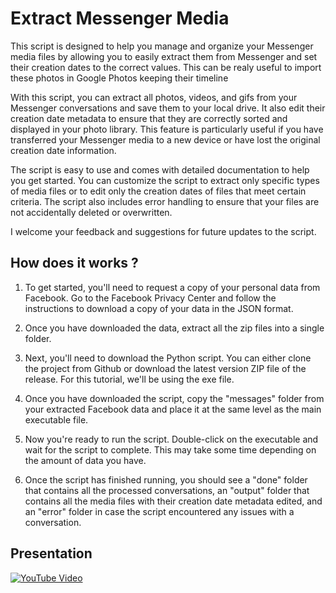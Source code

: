 
# Extract Messenger Media

This script is designed to help you manage and organize your Messenger media files by allowing you to easily extract them from Messenger and set their creation dates to the correct values. This can be realy useful to import these photos in Google Photos keeping their timeline

With this script, you can extract all photos, videos, and gifs from your Messenger conversations and save them to your local drive. It also edit their creation date metadata to ensure that they are correctly sorted and displayed in your photo library. This feature is particularly useful if you have transferred your Messenger media to a new device or have lost the original creation date information.

The script is easy to use and comes with detailed documentation to help you get started. You can customize the script to extract only specific types of media files or to edit only the creation dates of files that meet certain criteria. The script also includes error handling to ensure that your files are not accidentally deleted or overwritten.

I welcome your feedback and suggestions for future updates to the script.

## How does it works ?

1.  To get started, you'll need to request a copy of your personal data from Facebook. Go to the Facebook Privacy Center and follow the instructions to download a copy of your data in the JSON format.
    
2.  Once you have downloaded the data, extract all the zip files into a single folder.
    
3.  Next, you'll need to download the Python script. You can either clone the project from Github or download the latest version ZIP file of the release. For this tutorial, we'll be using the exe file.
    
4.  Once you have downloaded the script, copy the "messages" folder from your extracted Facebook data and place it at the same level as the main executable file.
    
5.  Now you're ready to run the script. Double-click on the executable and wait for the script to complete. This may take some time depending on the amount of data you have.
    
6.  Once the script has finished running, you should see a "done" folder that contains all the processed conversations, an "output" folder that contains all the media files with their creation date metadata edited, and an "error" folder in case the script encountered any issues with a conversation.

## Presentation
[![YouTube Video](https://i.imgur.com/3ACqlg1.png)](https://www.youtube.com/watch?v=DplYiPPI7TQ)
